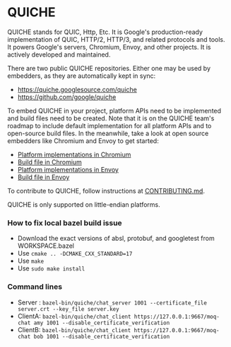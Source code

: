 # QUICHE

QUICHE stands for QUIC, Http, Etc. It is Google's production-ready
implementation of QUIC, HTTP/2, HTTP/3, and related protocols and tools. It
powers Google's servers, Chromium, Envoy, and other projects. It is actively
developed and maintained.

There are two public QUICHE repositories. Either one may be used by embedders,
as they are automatically kept in sync:

*   https://quiche.googlesource.com/quiche
*   https://github.com/google/quiche

To embed QUICHE in your project, platform APIs need to be implemented and build
files need to be created. Note that it is on the QUICHE team's roadmap to
include default implementation for all platform APIs and to open-source build
files. In the meanwhile, take a look at open source embedders like Chromium and
Envoy to get started:

*   [Platform implementations in Chromium](https://source.chromium.org/chromium/chromium/src/+/main:net/third_party/quiche/overrides/quiche_platform_impl/)
*   [Build file in Chromium](https://source.chromium.org/chromium/chromium/src/+/main:net/third_party/quiche/BUILD.gn)
*   [Platform implementations in Envoy](https://github.com/envoyproxy/envoy/tree/master/source/common/quic/platform)
*   [Build file in Envoy](https://github.com/envoyproxy/envoy/blob/main/bazel/external/quiche.BUILD)

To contribute to QUICHE, follow instructions at
[CONTRIBUTING.md](CONTRIBUTING.md).

QUICHE is only supported on little-endian platforms.

### How to fix local bazel build issue 

* Download the exact versions of absl, protobuf, and googletest from WORKSPACE.bazel
* Use `cmake .. -DCMAKE_CXX_STANDARD=17`
* Use `make`
* Use `sudo make install`

### Command lines

* Server : `bazel-bin/quiche/chat_server 1001 --certificate_file server.crt --key_file server.key`
* ClientA: `bazel-bin/quiche/chat_client https://127.0.0.1:9667/moq-chat amy 1001 --disable_certificate_verification`
* ClientB: `bazel-bin/quiche/chat_client https://127.0.0.1:9667/moq-chat bob 1001 --disable_certificate_verification`
